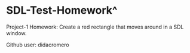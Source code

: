 # SDL-Test-Homework^
Project-1 Homework:
Create a red rectangle that moves around in a SDL window.

Github user: didacromero
